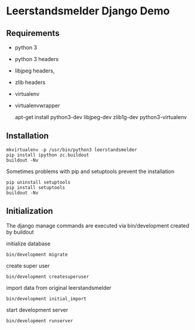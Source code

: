 # Leerstandsmelder Django Demo

## Requirements

- python 3
- python 3 headers
- libjpeg headers,
- zlib headers
- virtualenv
- virtualenvwrapper

    apt-get install python3-dev libjpeg-dev zlib1g-dev python3-virtualenv


## Installation

    mkvirtualenv -p /usr/bin/python3 leerstandsmelder
    pip install ipython zc.buildout
    buildout -Nv

Sometimes problems with pip and setuptools prevent the installation

    pip uninstall setuptools
    pip install setuptools
    buildout -Nv


## Initialization

The django manage commands are executed via bin/development created by buildout

initialize database

    bin/development migrate

create super user

    bin/development createsuperuser

import data from original leerstandsmelder

    bin/development initial_import

start development server

    bin/development runserver

